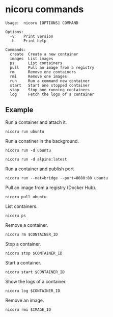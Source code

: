 # nicoru commands

```
Usage:  nicoru [OPTIONS] COMMAND

Options:
  -v    Print version
  -h    Print help

Commands:
  create  Create a new container
  images  List images
  ps      List containers
  pull    Pull an image from a registry
  rm      Remove one containers
  rmi     Remove one images
  run     Run a command new container
  start   Start one stopped container
  stop    Stop one running containers
  log     Fetch the logs of a container
```

## Example

Run a container and attach it.

```
nicoru run ubuntu
```

Run a conatiner in the background.

```
nicoru run -d ubuntu
```

```
nicoru run -d alpine:latest
```

Run a container and publish port
```
nicoru run --net=bridge --port=8080:80 ubuntu
```

Pull an image from a registry (Docker Hub).

```
nicoru pull ubuntu
```

List containers.

```
nicoru ps
```

Remove a container.

```
nicoru rm $CONTAINER_ID
```

Stop a container.

```
nicoru stop $CONTAINER_ID
```

Start a container.

```
nicoru start $CONTAINER_ID
```

Show the logs of a container.

```
nicoru log $CONTAINER_ID
```

Remove an image.

```
nicoru rmi $IMAGE_ID
```
